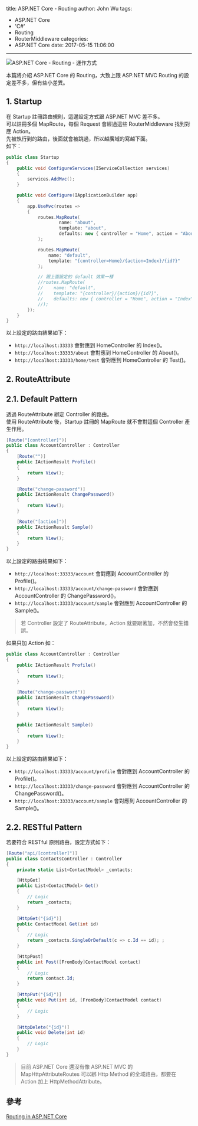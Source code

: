 title: ASP.NET Core - Routing
author: John Wu
tags:
  - ASP.NET Core
  - 'C#'
  - Routing
  - RouterMiddleware
categories:
  - ASP.NET Core
date: 2017-05-15 11:06:00
---
![ASP.NET Core - Routing - 運作方式](/images/pasted-115.png)

本篇將介紹 ASP.NET Core 的 Routing，大致上跟 ASP.NET MVC Routing 的設定差不多，但有些小差異。

<!-- more -->

## 1. Startup

在 Startup 註冊路由規則，這邊設定方式跟 ASP.NET MVC 差不多。  
可以註冊多個 MapRoute，每個 Request 會經過這些 RouterMiddleware 找到對應 Action。  
先被執行到的路由，後面就會被跳過，所以越廣域的寫越下面。  
如下：
```cs
public class Startup
{
    public void ConfigureServices(IServiceCollection services)
    {
        services.AddMvc();
    }

    public void Configure(IApplicationBuilder app)
    {
        app.UseMvc(routes =>
        {
            routes.MapRoute(
                    name: "about",
                    template: "about",
                    defaults: new { controller = "Home", action = "About" }
            );

            routes.MapRoute(
                name: "default",
                template: "{controller=Home}/{action=Index}/{id?}"
            );

            // 跟上面設定的 default 效果一樣
            //routes.MapRoute(
            //    name: "default",
            //    template: "{controller}/{action}/{id?}",
            //    defaults: new { controller = "Home", action = "Index" }
            //);
        });
    }
}
```
以上設定的路由結果如下：
* `http://localhost:33333` 會對應到 HomeController 的 Index()。  
* `http://localhost:33333/about` 會對應到 HomeController 的 About()。  
* `http://localhost:33333/home/test` 會對應到 HomeController 的 Test()。  

## 2. RouteAttribute

## 2.1. Default Pattern

透過 RouteAttribute 綁定 Controller 的路由。  
使用 RouteAttribute 後，Startup 註冊的 MapRoute 就不會對這個 Controller 產生作用。
```cs
[Route("[controller]")]
public class AccountController : Controller
{
    [Route("")]
    public IActionResult Profile()
    {
        return View();
    }

    [Route("change-password")]
    public IActionResult ChangePassword()
    {
        return View();
    }

    [Route("[action]")]
    public IActionResult Sample()
    {
        return View();
    }
}
```
以上設定的路由結果如下：
* `http://localhost:33333/account` 會對應到 AccountController 的 Profile()。  
* `http://localhost:33333/account/change-password` 會對應到 AccountController 的 ChangePassword()。  
* `http://localhost:33333/account/sample` 會對應到 AccountController 的 Sample()。  

> 若 Controller 設定了 RouteAttribute，Action 就要跟著加，不然會發生錯誤。  

如果只加 Action 如：
```cs
public class AccountController : Controller
{
    public IActionResult Profile()
    {
        return View();
    }

    [Route("change-password")]
    public IActionResult ChangePassword()
    {
        return View();
    }

    public IActionResult Sample()
    {
        return View();
    }
}
```
以上設定的路由結果如下：
* `http://localhost:33333/account/profile` 會對應到 AccountController 的 Profile()。  
* `http://localhost:33333/change-password` 會對應到 AccountController 的 ChangePassword()。  
* `http://localhost:33333/account/sample` 會對應到 AccountController 的 Sample()。  

## 2.2. RESTful Pattern

若要符合 RESTful 原則路由，設定方式如下：
```cs
[Route("api/[controller]")]
public class ContactsController : Controller
{
    private static List<ContactModel> _contacts;

    [HttpGet]
    public List<ContactModel> Get()
    {
        // Logic
        return _contacts;
    }

    [HttpGet("{id}")]
    public ContactModel Get(int id)
    {
        // Logic
        return _contacts.SingleOrDefault(c => c.Id == id); ;
    }

    [HttpPost]
    public int Post([FromBody]ContactModel contact)
    {
        // Logic
        return contact.Id;
    }

    [HttpPut("{id}")]
    public void Put(int id, [FromBody]ContactModel contact)
    {
        // Logic
    }

    [HttpDelete("{id}")]
    public void Delete(int id)
    {
        // Logic
    }
}
```
> 目前 ASP.NET Core 還沒有像 ASP.NET MVC 的 MapHttpAttributeRoutes 可以綁 Http Method 的全域路由，都要在 Action 加上 HttpMethodAttribute。  

## 參考

[Routing in ASP.NET Core](https://docs.microsoft.com/en-us/aspnet/core/fundamentals/routing)
